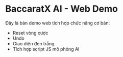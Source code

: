 
# BaccaratX AI - Web Demo

Đây là bản demo web tích hợp chức năng cơ bản:
- Reset vòng cược
- Undo
- Giao diện đen trắng
- Tích hợp script JS mô phỏng AI
